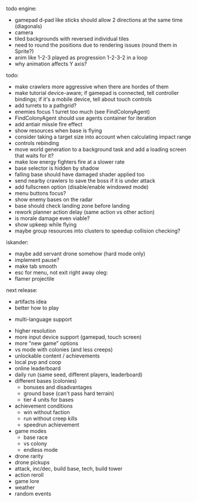 todo engine:
- gamepad d-pad like sticks should allow 2 directions at the same time (diagonals)
- camera
- tiled backgrounds with reversed individual tiles
- need to round the positions due to rendering issues (round them in Sprite?)
- anim like 1-2-3 played as progression 1-2-3-2 in a loop
- why animation affects Y axis?

todo:
- make crawlers more aggressive when there are hordes of them
- make tutorial device-aware; if gamepad is connected, tell controller bindings; if it's a mobile device, tell about touch controls
- add turrets to a pathgrid?
- enemies focus 1 turret too much (see FindColonyAgent)
- FindColonyAgent should use agents container for iteration
- add antiair missle fire effect
- show resources when base is flying
- consider taking a target size into account when calculating impact range
- controls rebinding
- move world generation to a background task and add a loading screen that waits for it?
- make low energy fighters fire at a slower rate
- base selector is hidden by shadow
- falling base should have damaged shader applied too
- send nearby crawlers to save the boss if it is under attack
- add fullscreen option (disable/enable windowed mode)
- menu buttons focus?
- show enemy bases on the radar
- base should check landing zone before landing
- rework planner action delay (same action vs other action)
- is morale damage even viable?
- show upkeep while flying
- maybe group resources into clusters to speedup collision checking?

iskander:
- maybe add servant drone somehow (hard mode only)
- implement pause?
- make tab smooth
- esc for menu, not exit right away
oleg:
- flamer projectile

next release:
- artifacts idea
- better how to play
+ multi-language support
- higher resolution
- more input device support (gamepad, touch screen)
- more "new game" options
- vs mode with colonies (and less creeps)
- unlockable content / achievements
- local pvp and coop
- online leaderboard
- daily run (same seed, different players, leaderboard)
- different bases (colonies)
  - bonuses and disadvantages
  - ground base (can't pass hard terrain)
  - tier 4 units for bases
- achievement conditions
  - win without faction
  - run without creep kills
  - speedrun achievement
- game modes
  - base race
  - vs colony
  - endless mode
- drone rarity
- drone pickups
- attack, inc/dec, build base, tech, build tower
- action reroll
- game lore
- weather
- random events
